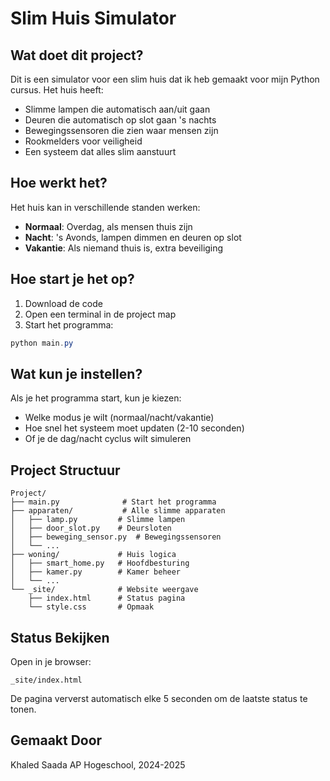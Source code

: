 # Slim Huis Simulator

## Wat doet dit project?
Dit is een simulator voor een slim huis dat ik heb gemaakt voor mijn Python cursus. Het huis heeft:
- Slimme lampen die automatisch aan/uit gaan
- Deuren die automatisch op slot gaan 's nachts
- Bewegingssensoren die zien waar mensen zijn
- Rookmelders voor veiligheid
- Een systeem dat alles slim aanstuurt

## Hoe werkt het?
Het huis kan in verschillende standen werken:
- **Normaal**: Overdag, als mensen thuis zijn
- **Nacht**: 's Avonds, lampen dimmen en deuren op slot
- **Vakantie**: Als niemand thuis is, extra beveiliging

## Hoe start je het op?
1. Download de code
2. Open een terminal in de project map
3. Start het programma:
```powershell
python main.py
```

## Wat kun je instellen?
Als je het programma start, kun je kiezen:
- Welke modus je wilt (normaal/nacht/vakantie)
- Hoe snel het systeem moet updaten (2-10 seconden)
- Of je de dag/nacht cyclus wilt simuleren

## Project Structuur
```
Project/
├── main.py              # Start het programma
├── apparaten/           # Alle slimme apparaten
│   ├── lamp.py         # Slimme lampen
│   ├── door_slot.py    # Deursloten
│   ├── beweging_sensor.py  # Bewegingssensoren
│   └── ...
├── woning/             # Huis logica
│   ├── smart_home.py   # Hoofdbesturing
│   ├── kamer.py        # Kamer beheer
│   └── ...
└── _site/              # Website weergave
    ├── index.html      # Status pagina
    └── style.css       # Opmaak
```

## Status Bekijken
Open in je browser:
```
_site/index.html
```
De pagina ververst automatisch elke 5 seconden om de laatste status te tonen.

## Gemaakt Door
Khaled Saada
AP Hogeschool, 2024-2025